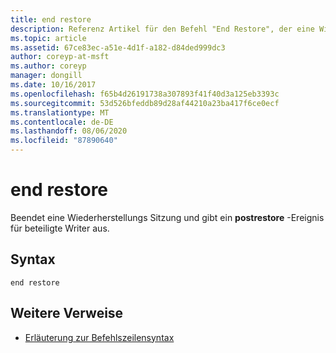 ```yaml
---
title: end restore
description: Referenz Artikel für den Befehl "End Restore", der eine Wiederherstellungs Sitzung beendet und ein **postrestore** -Ereignis für beteiligte Writer ausgibt.
ms.topic: article
ms.assetid: 67ce83ec-a51e-4d1f-a182-d84ded999dc3
author: coreyp-at-msft
ms.author: coreyp
manager: dongill
ms.date: 10/16/2017
ms.openlocfilehash: f65b4d26191738a307893f41f40d3a125eb3393c
ms.sourcegitcommit: 53d526bfeddb89d28af44210a23ba417f6ce0ecf
ms.translationtype: MT
ms.contentlocale: de-DE
ms.lasthandoff: 08/06/2020
ms.locfileid: "87890640"
---
```

# <a name="end-restore"></a>end restore

Beendet eine Wiederherstellungs Sitzung und gibt ein **postrestore** -Ereignis für beteiligte Writer aus.

## <a name="syntax"></a>Syntax

```
end restore
```

## <a name="additional-references"></a>Weitere Verweise

- [Erläuterung zur Befehlszeilensyntax](command-line-syntax-key.md)